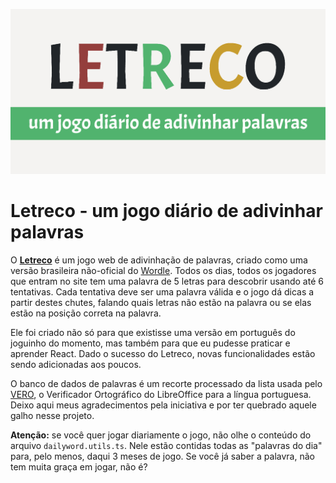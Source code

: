 ![Letreco - um jogo diário de adivinhar palavras](public/splash.png)

# Letreco - um jogo diário de adivinhar palavras

O [**Letreco**](https://gabtoschi.com/letreco) é um jogo web de adivinhação de palavras, criado como uma versão brasileira não-oficial do [Wordle](https://www.powerlanguage.co.uk/wordle/). Todos os dias, todos os jogadores que entram no site tem uma palavra de 5 letras para descobrir usando até 6 tentativas. Cada tentativa deve ser uma palavra válida e o jogo dá dicas a partir destes chutes, falando quais letras não estão na palavra ou se elas estão na posição correta na palavra.

Ele foi criado não só para que existisse uma versão em português do joguinho do momento, mas também para que eu pudesse praticar e aprender React. Dado o sucesso do Letreco, novas funcionalidades estão sendo adicionadas aos poucos.

O banco de dados de palavras é um recorte processado da lista usada pelo [VERO](https://pt-br.libreoffice.org/projetos/vero), o Verificador Ortográfico do LibreOffice para a língua portuguesa. Deixo aqui meus agradecimentos pela iniciativa e por ter quebrado aquele galho nesse projeto.

**Atenção:** se você quer jogar diariamente o jogo, não olhe o conteúdo do arquivo `dailyword.utils.ts`. Nele estão contidas todas as "palavras do dia" para, pelo menos, daqui 3 meses de jogo. Se você já saber a palavra, não tem muita graça em jogar, não é?
